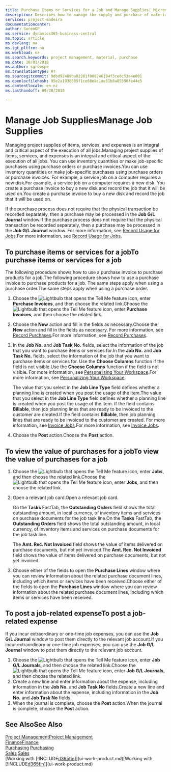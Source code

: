 ```yaml
---
title: Purchase Items or Services for a Job and Manage Supplies| Microsoft Docs
description: Describes how to manage the supply and purchase of material and services to jobs.
services: project-madeira
documentationcenter: 
author: SorenGP
ms.service: dynamics365-business-central
ms.topic: article
ms.devlang: na
ms.tgt_pltfrm: na
ms.workload: na
ms.search.keywords: project management, material, purchase
ms.date: 10/01/2018
ms.author: sgroespe
ms.translationtype: HT
ms.sourcegitcommit: 9dbd92409ba02281f008246194f3ce0c53e4e001
ms.openlocfilehash: 95e2a1938585f1ce68e8c1ae51b8a85596fe44e5
ms.contentlocale: en-nz
ms.lasthandoff: 09/28/2018

---
```

# <a name="manage-job-supplies"></a><span data-ttu-id="1884e-103">Manage Job Supplies</span><span class="sxs-lookup"><span data-stu-id="1884e-103">Manage Job Supplies</span></span>
<span data-ttu-id="1884e-104">Managing project supplies of items, services, and expenses is an integral and critical aspect of the execution of all jobs.</span><span class="sxs-lookup"><span data-stu-id="1884e-104">Managing project supplies of items, services, and expenses is an integral and critical aspect of the execution of all jobs.</span></span> <span data-ttu-id="1884e-105">You can use inventory quantities or make job-specific purchases using purchase orders or purchase invoices.</span><span class="sxs-lookup"><span data-stu-id="1884e-105">You can use inventory quantities or make job-specific purchases using purchase orders or purchase invoices.</span></span> <span data-ttu-id="1884e-106">For example, a service job on a computer requires a new disk.</span><span class="sxs-lookup"><span data-stu-id="1884e-106">For example, a service job on a computer requires a new disk.</span></span> <span data-ttu-id="1884e-107">You create a purchase invoice to buy a new disk and record the job that it will be used on.</span><span class="sxs-lookup"><span data-stu-id="1884e-107">You create a purchase invoice to buy a new disk and record the job that it will be used on.</span></span>

<span data-ttu-id="1884e-108">If the purchase process does not require that the physical transaction be recorded separately, then a purchase may be processed in the **Job G/L Journal** window.</span><span class="sxs-lookup"><span data-stu-id="1884e-108">If the purchase process does not require that the physical transaction be recorded separately, then a purchase may be processed in the **Job G/L Journal** window.</span></span> <span data-ttu-id="1884e-109">For more information, see [Record Usage for Jobs](projects-how-record-job-usage.md).</span><span class="sxs-lookup"><span data-stu-id="1884e-109">For more information, see [Record Usage for Jobs](projects-how-record-job-usage.md).</span></span>

## <a name="to-purchase-items-or-services-for-a-job"></a><span data-ttu-id="1884e-110">To purchase items or services for a job</span><span class="sxs-lookup"><span data-stu-id="1884e-110">To purchase items or services for a job</span></span>
<span data-ttu-id="1884e-111">The following procedure shows how to use a purchase invoice to purchase products for a job.</span><span class="sxs-lookup"><span data-stu-id="1884e-111">The following procedure shows how to use a purchase invoice to purchase products for a job.</span></span> <span data-ttu-id="1884e-112">The same steps apply when using a purchase order.</span><span class="sxs-lookup"><span data-stu-id="1884e-112">The same steps apply when using a purchase order.</span></span>  

1. <span data-ttu-id="1884e-113">Choose the ![Lightbulb that opens the Tell Me feature](media/ui-search/search_small.png "Tell me what you want to do") icon, enter **Purchase Invoices**, and then choose the related link.</span><span class="sxs-lookup"><span data-stu-id="1884e-113">Choose the ![Lightbulb that opens the Tell Me feature](media/ui-search/search_small.png "Tell me what you want to do") icon, enter **Purchase Invoices**, and then choose the related link.</span></span>  
2. <span data-ttu-id="1884e-114">Choose the **New** action and fill in the fields as necessary.</span><span class="sxs-lookup"><span data-stu-id="1884e-114">Choose the **New** action and fill in the fields as necessary.</span></span> <span data-ttu-id="1884e-115">For more information, see [Record Purchases](purchasing-how-record-purchases.md).</span><span class="sxs-lookup"><span data-stu-id="1884e-115">For more information, see [Record Purchases](purchasing-how-record-purchases.md).</span></span>
3. <span data-ttu-id="1884e-116">In the **Job No.** and **Job Task No.** fields, select the information of the job that you want to purchase items or services for.</span><span class="sxs-lookup"><span data-stu-id="1884e-116">In the **Job No.** and **Job Task No.** fields, select the information of the job that you want to purchase items or services for.</span></span> <span data-ttu-id="1884e-117">Use the **Choose Columns** function if the field is not visible.</span><span class="sxs-lookup"><span data-stu-id="1884e-117">Use the **Choose Columns** function if the field is not visible.</span></span> <span data-ttu-id="1884e-118">For more information, see [Personalising Your Workspace](ui-personalization-user.md).</span><span class="sxs-lookup"><span data-stu-id="1884e-118">For more information, see [Personalizing Your Workspace](ui-personalization-user.md).</span></span>

    <span data-ttu-id="1884e-119">The value that you select in the **Job Line Type** field defines whether a planning line is created when you post the usage of the item.</span><span class="sxs-lookup"><span data-stu-id="1884e-119">The value that you select in the **Job Line Type** field defines whether a planning line is created when you post the usage of the item.</span></span> <span data-ttu-id="1884e-120">If the field contains **Billable**, then job planning lines that are ready to be invoiced to the customer are created.</span><span class="sxs-lookup"><span data-stu-id="1884e-120">If the field contains **Billable**, then job planning lines that are ready to be invoiced to the customer are created.</span></span> <span data-ttu-id="1884e-121">For more information, see [Invoice Jobs](projects-how-invoice-jobs.md).</span><span class="sxs-lookup"><span data-stu-id="1884e-121">For more information, see [Invoice Jobs](projects-how-invoice-jobs.md).</span></span>
4. <span data-ttu-id="1884e-122">Choose the **Post** action.</span><span class="sxs-lookup"><span data-stu-id="1884e-122">Choose the **Post** action.</span></span>

## <a name="to-view-the-value-of-purchases-for-a-job"></a><span data-ttu-id="1884e-123">To view the value of purchases for a job</span><span class="sxs-lookup"><span data-stu-id="1884e-123">To view the value of purchases for a job</span></span>
1. <span data-ttu-id="1884e-124">Choose the ![Lightbulb that opens the Tell Me feature](media/ui-search/search_small.png "Tell me what you want to do") icon, enter **Jobs**, and then choose the related link.</span><span class="sxs-lookup"><span data-stu-id="1884e-124">Choose the ![Lightbulb that opens the Tell Me feature](media/ui-search/search_small.png "Tell me what you want to do") icon, enter **Jobs**, and then choose the related link.</span></span>
2. <span data-ttu-id="1884e-125">Open a relevant job card.</span><span class="sxs-lookup"><span data-stu-id="1884e-125">Open a relevant job card.</span></span>

    <span data-ttu-id="1884e-126">On the **Tasks** FastTab, the **Outstanding Orders** field shows the total outstanding amount, in local currency, of inventory items and services on purchase documents for the job task line.</span><span class="sxs-lookup"><span data-stu-id="1884e-126">On the **Tasks** FastTab, the **Outstanding Orders** field shows the total outstanding amount, in local currency, of inventory items and services on purchase documents for the job task line.</span></span>  

    <span data-ttu-id="1884e-127">The **Amt. Rec. Not Invoiced** field shows the value of items delivered on purchase documents, but not yet invoiced.</span><span class="sxs-lookup"><span data-stu-id="1884e-127">The **Amt. Rec. Not Invoiced** field shows the value of items delivered on purchase documents, but not yet invoiced.</span></span>  
3. <span data-ttu-id="1884e-128">Choose either of the fields to open the **Purchase Lines** window where you can review information about the related purchase document lines, including which items or services have been received.</span><span class="sxs-lookup"><span data-stu-id="1884e-128">Choose either of the fields to open the **Purchase Lines** window where you can review information about the related purchase document lines, including which items or services have been received.</span></span>

## <a name="to-post-a-job-related-expense"></a><span data-ttu-id="1884e-129">To post a job-related expense</span><span class="sxs-lookup"><span data-stu-id="1884e-129">To post a job-related expense</span></span>
<span data-ttu-id="1884e-130">If you incur extraordinary or one-time job expenses, you can use the **Job G/L Journal** window to post them directly to the relevant job account.</span><span class="sxs-lookup"><span data-stu-id="1884e-130">If you incur extraordinary or one-time job expenses, you can use the **Job G/L Journal** window to post them directly to the relevant job account.</span></span>

1. <span data-ttu-id="1884e-131">Choose the ![Lightbulb that opens the Tell Me feature](media/ui-search/search_small.png "Tell me what you want to do") icon, enter **Job G/L Journals**, and then choose the related link.</span><span class="sxs-lookup"><span data-stu-id="1884e-131">Choose the ![Lightbulb that opens the Tell Me feature](media/ui-search/search_small.png "Tell me what you want to do") icon, enter **Job G/L Journals**, and then choose the related link.</span></span>  
2. <span data-ttu-id="1884e-132">Create a new line and enter information about the expense, including information in the **Job No.** and **Job Task No** fields.</span><span class="sxs-lookup"><span data-stu-id="1884e-132">Create a new line and enter information about the expense, including information in the **Job No.** and **Job Task No** fields.</span></span>  
3. <span data-ttu-id="1884e-133">When the journal is complete, choose the **Post** action.</span><span class="sxs-lookup"><span data-stu-id="1884e-133">When the journal is complete, choose the **Post** action.</span></span>

## <a name="see-also"></a><span data-ttu-id="1884e-134">See Also</span><span class="sxs-lookup"><span data-stu-id="1884e-134">See Also</span></span>
[<span data-ttu-id="1884e-135">Project Management</span><span class="sxs-lookup"><span data-stu-id="1884e-135">Project Management</span></span>](projects-manage-projects.md)  
[<span data-ttu-id="1884e-136">Finance</span><span class="sxs-lookup"><span data-stu-id="1884e-136">Finance</span></span>](finance.md)  
<span data-ttu-id="1884e-137">[Purchasing](purchasing-manage-purchasing.md)       </span><span class="sxs-lookup"><span data-stu-id="1884e-137">[Purchasing](purchasing-manage-purchasing.md)       </span></span>  
<span data-ttu-id="1884e-138">[Sales](sales-manage-sales.md)    </span><span class="sxs-lookup"><span data-stu-id="1884e-138">[Sales](sales-manage-sales.md)    </span></span>  
<span data-ttu-id="1884e-139">[Working with [!INCLUDE[d365fin](includes/d365fin_md.md)]](ui-work-product.md)</span><span class="sxs-lookup"><span data-stu-id="1884e-139">[Working with [!INCLUDE[d365fin](includes/d365fin_md.md)]](ui-work-product.md)</span></span>  

